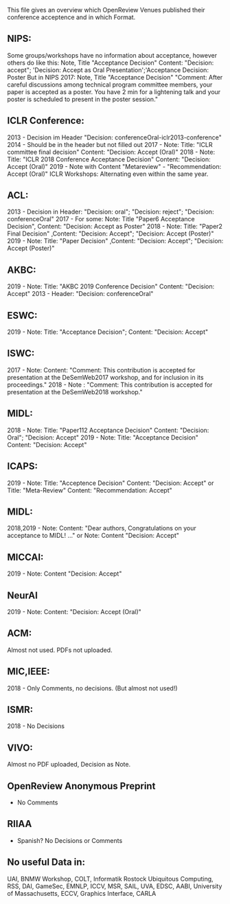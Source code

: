 This file gives an overview which OpenReview Venues published their conference acceptence and in which Format.

## NIPS:
Some groups/workshops have no information about acceptance, however others do like this:
Note, Title "Acceptance Decision"
Content: "Decision: accept"; 'Decision: Accept as Oral Presentation';'Acceptance Decision: Poster
But in NIPS 2017:
Note, Title "Acceptance Decision"
"Comment: After careful discussions among technical program committee members, your paper is accepted as a poster. You have 2 min for a lightening talk and your poster is scheduled to present in the poster session."

## ICLR Conference:
2013 - Decision im Header "Decision: conferenceOral-iclr2013-conference"
2014 - Should be in the header but not filled out
2017 - Note: Title: "ICLR committee final decision" Content: "Decision: Accept (Oral)"
2018 - Note: Title: "ICLR 2018 Conference Acceptance Decision" Content: "Decision: Accept (Oral)"
2019 - Note with Content "Metareview" - "Recommendation: Accept (Oral)"
ICLR Workshops: Alternating even within the same year.

## ACL:
2013 - Decision in Header: "Decision: oral"; "Decision: reject"; "Decision: conferenceOral"
2017 - For some:
Note: Title "Paper6 Acceptance Decision", Content: "Decision: Accept as Poster"
2018 - Note: Title: "Paper2 Final Decision" ,Content: "Decision: Accept"; "Decision: Accept (Poster)"
2019 - Note: Title: "Paper Decision" ,Content: "Decision: Accept"; "Decision: Accept (Poster)"

## AKBC:
2019 - Note: Title: "AKBC 2019 Conference Decision" Content: "Decision: Accept"
2013 - Header: "Decision: conferenceOral"

## ESWC:
2019 - Note: Title: "Acceptance Decision"; Content: "Decision: Accept"

## ISWC:
2017 - Note: Content: "Comment: This contribution is accepted for presentation at the DeSemWeb2017 workshop, and for inclusion in its proceedings."
2018 - Note : "Comment: This contribution is accepted for presentation at the DeSemWeb2018 workshop."

## MIDL:
2018 - Note: Title: "Paper112 Acceptance Decision" Content: "Decision: Oral"; "Decision: Accept"
2019 - Note: Title: "Acceptance Decision" Content: "Decision: Accept"

## ICAPS:
2019 - Note: Title: "Acceptence Decision" Content: "Decision: Accept"
or Title: "Meta-Review" Content: "Recommendation: Accept"

## MIDL:
2018,2019 - Note: Content: "Dear authors, Congratulations on your acceptance to MIDL! ..."
or Note: Content "Decision: Accept"

## MICCAI:
2019 - Note: Content "Decision: Accept"

## NeurAI
2019 - Note: Content: "Decision: Accept (Oral)"

## ACM:
Almost not used. PDFs not uploaded.

## MIC,IEEE:
2018 - Only Comments, no decisions. (But almost not used!)

## ISMR:
2018 - No Decisions

## VIVO:
Almost no PDF uploaded, Decision as Note.

## OpenReview Anonymous Preprint
- No Comments

## RIIAA
- Spanish? No Decisions or Comments

## No useful Data in:
UAI, BNMW Workshop, COLT, Informatik Rostock Ubiquitous Computing, RSS, DAI, GameSec, EMNLP, ICCV, MSR, SAIL, UVA, EDSC, AABI, University of Massachusetts, ECCV, Graphics Interface, CARLA

